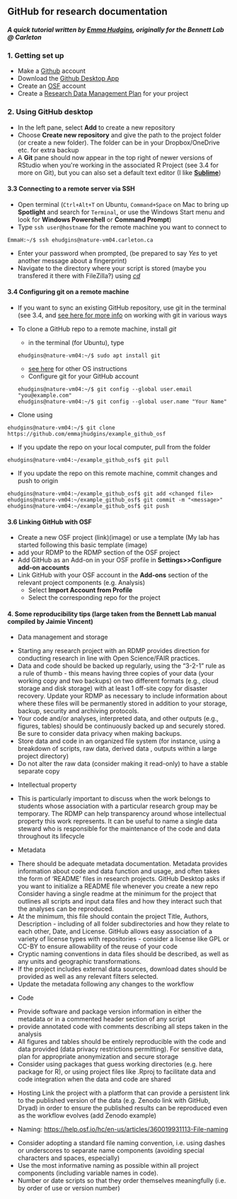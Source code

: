 ## GitHub for research documentation

#### _A quick tutorial written by [Emma Hudgins](mailto:emma.hudgins@carleton.ca), originally for the Bennett Lab @ Carleton_


### 1. Getting set up 
- Make a [Github](https://github.com) account
- Download the [Github Desktop App](https://desktop.github.com)
- Create an [OSF](https://osf.io) account
- Create a [Research Data Management Plan](https://assistant.portagenetwork.ca) for your project

### 2. Using GitHub desktop 
- In the left pane, select **Add** to create a new repository
- Choose **Create new repository** and give the path to the project folder (or create a new folder). The folder can be in your Dropbox/OneDrive etc. for extra backup
- A **Git** pane should now appear in the top right of newer versions of RStudio when you're working in the associated R Project (see 3.4 for more on Git), but you can also set a default text editor (I like [**Sublime**](https://www.sublimetext.com))


#### 3.3 Connecting to a remote server via SSH


* Open terminal (```Ctrl+Alt+T``` on Ubuntu, ```Command+Space``` on Mac to bring up **Spotlight** and search for ```Terminal```, or use the Windows Start menu and look for **Windows Powershell** or **Command Prompt**)
* Type ```ssh user@hostname``` for the remote machine you want to connect to
```console
EmmaH:~/$ ssh ehudgins@nature-vm04.carleton.ca
```
* Enter your password when prompted, (be prepared to say _Yes_ to yet another message about a fingerprint)
* Navigate to the directory where your script is stored (maybe you transfered it there with FileZilla?) using [*cd*](https://linuxize.com/post/linux-cd-command/)


#### 3.4 Configuring git on a remote machine

* If you want to sync an existing GitHub repository, use git in the terminal (see 3.4, and [see here for more info](http://dept.stat.lsa.umich.edu/~jerrick/courses/stat701/notes/git.html) on working with git in various ways 

* To clone a GitHub repo to a remote machine, install *git*
    - in the terminal (for Ubuntu), type
    ```console
    ehudgins@nature-vm04:~/$ sudo apt install git
    ```
    - [see here](https://git-scm.com/book/en/v2/Getting-Started-Installing-Git) for other OS instructions
    - Configure git for your GitHub account
    ```console
    ehudgins@nature-vm04:~/$ git config --global user.email "you@example.com"
    ehudgins@nature-vm04:~/$ git config --global user.name "Your Name"
    ```
* Clone using 
```console     
ehudgins@nature-vm04:~/$ git clone https://github.com/emmajhudgins/example_github_osf
```
* If you update the repo on your local computer, pull from the folder
```console     
ehudgins@nature-vm04:~/example_github_osf$ git pull 
``` 
* If you update the repo on this remote machine, commit changes and push to origin
```console     
ehudgins@nature-vm04:~/example_github_osf$ git add <changed file>
ehudgins@nature-vm04:~/example_github_osf$ git commit -m "<message>"
ehudgins@nature-vm04:~/example_github_osf$ git push
```   

#### 3.6 Linking GitHub with OSF

* Create a new OSF project (link)(image) or use a template (My lab has started following this basic template (image)
* add your RDMP to the RDMP section of the OSF project
* Add GitHub as an Add-on in your OSF profile in **Settings>>Configure add-on accounts**
* Link GitHub with your OSF account in the **Add-ons** section of the relevant project components (e.g. Analysis)
    - Select **Import Account from Profile**
    - Select the corresponding repo for the project

#### 4. Some reproducibility tips (large taken from the Bennett Lab manual compiled by Jaimie Vincent)

* Data management and storage

- Starting any research project with an RDMP provides direction for conducting research in line with Open Science/FAIR practices.
- Data and code should be backed up regularly, using the “3-2-1” rule as a rule of thumb - this means having three copies of your data (your working copy and two backups) on two different formats (e.g., cloud storage and disk storage) with at least 1 off-site copy for disaster recovery. 
Update your RDMP as necessary to include information about where these files will be permanently stored in addition to your storage, backup, security and archiving protocols. 
- Your code and/or analyses, interpreted data, and other outputs (e.g., figures, tables) should be continuously backed up and securely stored. 
 Be sure to consider data privacy when making backups.
- Store data and code in an organized file system (for instance, using a breakdown of scripts, raw data, derived data , outputs within a large project directory)
- Do not alter the raw data (consider making it read-only) to have a stable separate copy

* Intellectual property

- This is particularly important to discuss when the work belongs to students whose association with a particular research group may be temporary.
The RDMP can help transparency around whose intellectual property this work represents. It can be useful to name a single data steward who is responsible for the maintenance of the code and data throughout its lifecycle

* Metadata

- There should be adequate metadata documentation. Metadata provides information about code and data function and usage, and often takes the form of ‘README’ files in research projects. GitHub Desktop asks if you want to initialize a README file whenever you create a new repo
Consider having a single readme at the minimum for the project that outlines all scripts and input data files and how they interact such that the analyses can be reproduced. 
- At the minimum, this file should contain the project Title, Authors, Description - including of all folder subdirectories and how they relate to each other, Date, and License. GitHub allows easy association of a variety of license types with repositories - consider a license like GPL or CC-BY to ensure allowability of the reuse of your code
- Cryptic naming conventions in data files should be described, as well as any units and geographic transformations. 
- If the project includes external data sources, download dates should be provided as well as any relevant filters selected.
- Update the metadata following any changes to the workflow


* Code

- Provide software and package version information in either the metadata or in a commented header section of any script
- provide annotated code with comments describing all steps taken in the analysis
- All figures and tables should be entirely reproducible with the code and data provided (data privacy restrictions permitting). For sensitive data, plan for appropriate anonymization and secure storage
- Consider using packages that guess working directories (e.g. here package for R), or using project files like .Rproj to facilitate data and code integration when the data and code are shared


* Hosting
Link the project with a platform that can provide a persistent link to the published version of the data (e.g. Zenodo link with GitHub, Dryad) in order to ensure the published results can be reproduced even as the workflow evolves (add Zenodo example)


* Naming:
https://help.osf.io/hc/en-us/articles/360019931113-File-naming
- Consider adopting a standard file naming convention, i.e. using dashes or underscores to separate name components (avoiding special characters and spaces, especially)
- Use the most informative naming as possible within all project components (including variable names in code).
- Number or date scripts so that they order themselves meaningfully (i.e. by order of use or version number)
